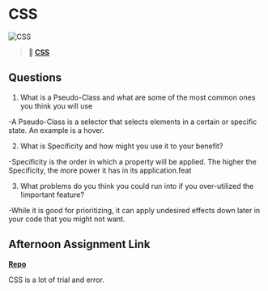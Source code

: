 # CSS

![CSS](https://bcw.blob.core.windows.net/public/cssUnit/1411879719053976)

> **📖 [CSS](https://codeworksacademy.com/fs-student-guide/resources/wk1/03-CSS)**

## Questions

1. What is a Pseudo-Class and what are some of the most common ones you think you will use

-A Pseudo-Class is a selector that selects elements in a certain or specific state. An example is a hover.

2. What is Specificity and how might you use it to your benefit?

-Specificity is the order in which a property will be applied. The higher the Specificity, the more power it has in its application.feat

3. What problems do you think you could run into if you over-utilized the !important feature?

-While it is good for prioritizing, it can apply undesired effects down later in your code that you might not want.

## Afternoon Assignment Link

**[Repo](https://github.com/Jakeepaulin/cool-site.git)**

CSS is a lot of trial and error.

